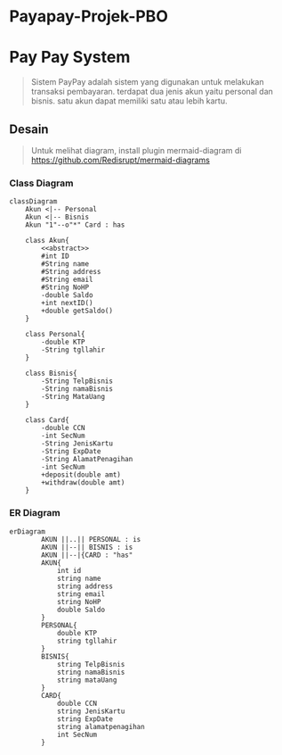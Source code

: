 # Payapay-Projek-PBO

# Pay Pay System
>Sistem PayPay
 adalah sistem yang digunakan untuk melakukan transaksi pembayaran. terdapat dua jenis akun yaitu personal dan bisnis. satu akun dapat memiliki satu atau lebih kartu.

## Desain
>Untuk melihat diagram, install plugin mermaid-diagram di https://github.com/Redisrupt/mermaid-diagrams
### Class Diagram
```mermaid
classDiagram
    Akun <|-- Personal
    Akun <|-- Bisnis
    Akun "1"--o"*" Card : has

    class Akun{
        <<abstract>>
        #int ID
        #String name
        #String address
        #String email
        #String NoHP
        -double Saldo
        +int nextID()
        +double getSaldo()
    }

    class Personal{
        -double KTP
        -String tgllahir
    }

    class Bisnis{
        -String TelpBisnis
        -String namaBisnis
        -String MataUang
    }

    class Card{
        -double CCN
        -int SecNum
        -String JenisKartu
        -String ExpDate
        -String AlamatPenagihan
        -int SecNum
        +deposit(double amt)
        +withdraw(double amt)  
    }
```
### ER Diagram
```mermaid
erDiagram
        AKUN ||..|| PERSONAL : is 
        AKUN ||--|| BISNIS : is 
        AKUN ||--|{CARD : "has"
        AKUN{
            int id
            string name
            string address
            string email
            string NoHP
            double Saldo
        }
        PERSONAL{
            double KTP
            string tgllahir
        }
        BISNIS{
            string TelpBisnis
            string namaBisnis
            string mataUang
        }
        CARD{
            double CCN
            string JenisKartu
            string ExpDate
            string alamatpenagihan
            int SecNum
        }
```
